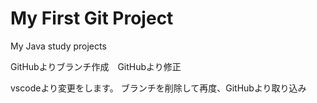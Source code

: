 # My First Git Project
My Java study projects

GitHubよりブランチ作成　GitHubより修正

vscodeより変更をします。
ブランチを削除して再度、GitHubより取り込み
